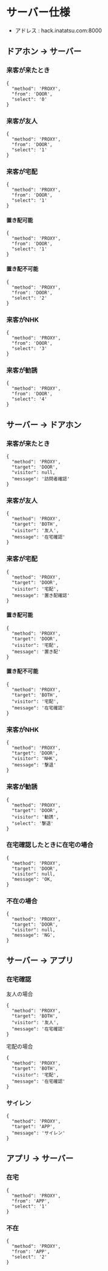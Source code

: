 # サーバー仕様
- アドレス : hack.inatatsu.com:8000
## ドアホン -> サーバー
### 来客が来たとき
```
{
  "method": 'PROXY',
  "from": 'DOOR',
  "select": '0'
}
```
### 来客が友人
```
{
  "method": 'PROXY',
  "from": 'DOOR',
  "select": '1'
}
```
### 来客が宅配
```
{
  "method": 'PROXY',
  "from": 'DOOR',
  "select": '1'
}
```
#### 置き配可能
```
{
  "method": 'PROXY',
  "from": 'DOOR',
  "select": '1'
}
```
#### 置き配不可能
```
{
  "method": 'PROXY',
  "from": 'DOOR',
  "select": '2'
}
```

### 来客がNHK
```
{
  "method": 'PROXY',
  "from": 'DOOR',
  "select": '3'
}
```

### 来客が勧誘
```
{
  "method": 'PROXY',
  "from": 'DOOR',
  "select": '4'
}
```

## サーバー -> ドアホン
### 来客が来たとき
```
{
  "method": 'PROXY',
  "target": 'DOOR',
  "visitor": null,
  "message": '訪問者確認'
}
```
### 来客が友人
```
{
  "method": 'PROXY',
  "target": 'BOTH',
  "visitor": '友人',
  "message": '在宅確認'
}
```
### 来客が宅配
```
{
  "method": 'PROXY',
  "target": 'DOOR',
  "visitor": '宅配',
  "message": '置き配確認'
}
```
#### 置き配可能
```
{
  "method": 'PROXY',
  "target": 'DOOR',
  "visitor": '宅配',
  "message": '置き配'
}
```
#### 置き配不可能
```
{
  "method": 'PROXY',
  "target": 'BOTH',
  "visitor": '宅配',
  "message": '在宅確認'
}
```

### 来客がNHK
```
{
  "method": 'PROXY',
  "target": 'DOOR',
  "visitor": 'NHK',
  "message": '撃退'
}
```

### 来客が勧誘
```
{
  "method": 'PROXY',
  "target": 'DOOR',
  "visitor": '勧誘',
  "select": '撃退'
}
```

### 在宅確認したときに在宅の場合
```
{
  "method": 'PROXY',
  "target": 'DOOR',
  "visitor": null,
  "message": 'OK,
}
```

### 不在の場合
```
{
  "method": 'PROXY',
  "target": 'DOOR',
  "visitor": null,
  "message": 'NG',
}
```

## サーバー -> アプリ

### 在宅確認
友人の場合
```
{
  "method": 'PROXY',
  "target": 'BOTH',
  "visitor": '友人',
  "message": '在宅確認'
}
```
宅配の場合
```
{
  "method": 'PROXY',
  "target": 'BOTH',
  "visitor": '宅配',
  "message": '在宅確認'
}
```
### サイレン
```
{
  "method": 'PROXY',
  "target": 'APP',
  "message": 'サイレン'
}
```

## アプリ -> サーバー

### 在宅
```
{
  "method": 'PROXY',
  "from": 'APP',
  "select": '1'
}
```
### 不在
```
{
  "method": 'PROXY',
  "from": 'APP',
  "select": '2'
}
```